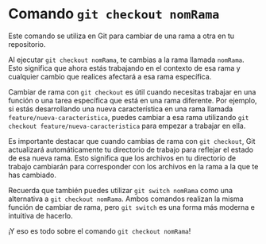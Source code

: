 # Comando `git checkout nomRama`

Este comando se utiliza en Git para cambiar de una rama a otra en tu repositorio.

Al ejecutar `git checkout nomRama`, te cambias a la rama llamada `nomRama`. Esto significa que ahora estás trabajando en el contexto de esa rama y cualquier cambio que realices afectará a esa rama específica.

Cambiar de rama con `git checkout` es útil cuando necesitas trabajar en una función o una tarea específica que está en una rama diferente. Por ejemplo, si estás desarrollando una nueva característica en una rama llamada `feature/nueva-caracteristica`, puedes cambiar a esa rama utilizando `git checkout feature/nueva-caracteristica` para empezar a trabajar en ella.

Es importante destacar que cuando cambias de rama con `git checkout`, Git actualizará automáticamente tu directorio de trabajo para reflejar el estado de esa nueva rama. Esto significa que los archivos en tu directorio de trabajo cambiarán para corresponder con los archivos en la rama a la que te has cambiado.

Recuerda que también puedes utilizar `git switch nomRama` como una alternativa a `git checkout nomRama`. Ambos comandos realizan la misma función de cambiar de rama, pero `git switch` es una forma más moderna e intuitiva de hacerlo.

¡Y eso es todo sobre el comando `git checkout nomRama`!
